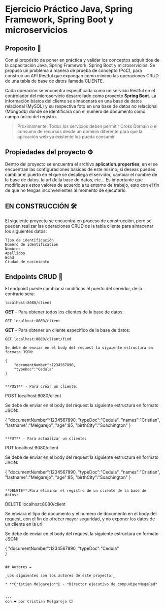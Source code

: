 # Ejercicio Práctico Java, Spring Framework, Spring Boot y microservicios
## Proposito 🚀
Con el propósito de poner en práctica y validar los conceptos adquiridos de la capacitación Java, Spring Framework, Spring Boot y microservicios. Se propuso un problema a manera de prueba de concepto (PoC), para construir un API Restful que expongan como mínimo las operaciones CRUD de una tabla de base de datos llamada CLIENTE.

Cada operación se encuentra especificada como un servicio Restful en el controlador del microservicio desarrollado como proyecto **Spring Boot**. La información básica del cliente se almacenará en una base de datos relacional (MySQL) y su respectiva foto en una base de datos no relacional (Mongodb) donde se identificara con el numero de documento como campo único del registro.
>Proximamente: Todos los servicios deben permitir Cross Domain o el consumo de recursos
>              desde un dominio diferente para que la aplicación web ya existente los pueda consumir

## Propiedades del proyecto ⚙️

Dentro del proyecto se encuentra el archivo **aplication.properties**, en el se encuentran las configuraciones basicas de este mismo, si deseas puedes cambiar el puerto en el que se despliega el servidor, cambiar el nombre de la base de datos, la url de la base de datos, etc... Es importante que modifiques estos valores de acuerdo a tu entorno de trabajo, esto con el fin de que no tengas inconvenientes al momento de ejecutarlo.

## EN CONSTRUCCIÓN 🛠️
El siguiente proyecto se encuentra en proceso de construcción, pero se pueden realizar las operaciones CRUD de la tabla cliente para almacenar los siguientes datos:

```
Tipo de identificación 
Número de identificación
Nombres
Apellidos
Edad
Ciudad de nacimiento
```

## Endpoints CRUD 📌

El endpoint puede cambiar si modificas el puerto del servidor, de lo contrario sera:

```
localhost:8080/client
```

**GET** - Para obtener todos los clientes de la base de datos:
```
GET localhost:8080/client
```

**GET** - Para obtener un cliente especifico de la base de datos:
```
GET localhost:8080/client/find

Se debe de enviar en el body del request la siguiente estructura en formato JSON:

{
	"documentNumber":1234567890,
	"typeDoc":"Cedula"	
}


**POST** - Para crear un cliente:
```
POST localhost:8080/client

Se debe de enviar en el body del request la siguiente estructura en formato JSON:

{
	"documentNumber":1234567890,
	"typeDoc":"Cedula",
	"names":"Cristian",
	"lastname":"Melgarejo",
	"age":85,
	"birthCity":"Soachington"
}

```

**PUT** - Para actualizar un cliente:
```
PUT localhost:8080/client

Se debe de enviar en el body del request la siguiente estructura en formato JSON:

{
	"documentNumber":1234567890,
	"typeDoc":"Cedula",
	"names":"Cristian",
	"lastname":"Melgarejo",
	"age":85,
	"birthCity":"Soachington"
}
```

**DELETE**:Para eliminar el registro de un cliente de la base de datos:
```
DELETE localhost:8080/client

Se enviara el tipo de documento y el numero de documento en el body del request, con el fin de ofrecer mayor seguridad,
y no exponer los datos de un cliente en la url

Se debe de enviar en el body del request la siguiente estructura en formato JSON:

{
	"documentNumber":1234567890,
	"typeDoc":"Cedula"	
}
```

## Autores ✒️

_Los siguientes son los autores de este proyecto:_

* **Cristian Melgarejo**🍺 - *Director ejecutivo de compuHiperMegaRed*


---
con ❤️ por Cristian Melgarejo 😊